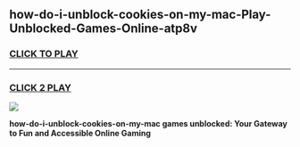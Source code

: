 
## how-do-i-unblock-cookies-on-my-mac-Play-Unblocked-Games-Online-atp8v
<h3>
<a href="https://premium76.site?title=how-do-i-unblock-cookies-on-my-mac&ref=25A">CLICK TO PLAY</a></h3>
<hr>

<h3>
<a href="https://premium76.site?title=how-do-i-unblock-cookies-on-my-mac&ref=25A">CLICK 2 PLAY</a>
  
</h3>

<a href="https://premium76.site?title=how-do-i-unblock-cookies-on-my-mac&ref=25A"><img src="https://clearcache.store/games.png"></a>


**how-do-i-unblock-cookies-on-my-mac games unblocked: Your Gateway to Fun and Accessible Online Gaming**
